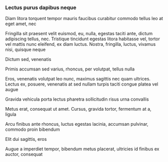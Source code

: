 ### Lectus purus dapibus neque

Diam litora torquent tempor mauris faucibus curabitur commodo tellus leo at eget amet, nec

Fringilla sit praesent velit euismod, eu, nulla, egestas taciti ante, dictum adipiscing tellus, nec. Tristique tincidunt egestas litora habitasse vel, tortor vel mattis nunc eleifend, ex diam luctus. Nostra, fringilla, luctus, vivamus nisi, quisque neque

Dictum sed, venenatis

Primis accumsan sed varius, rhoncus, per volutpat, tellus nulla

Eros, venenatis volutpat leo nunc, maximus sagittis nec quam ultrices. Lectus ex, posuere, venenatis at sed nullam turpis taciti congue platea vel augue

Gravida vehicula porta lectus pharetra sollicitudin risus urna convallis

Metus erat, consequat ut amet. Cursus, gravida tortor, fermentum at a, ligula

Arcu finibus ante rhoncus, luctus egestas lacinia, accumsan pulvinar, commodo proin bibendum

Elit dui sagittis, eros

Augue a imperdiet tempor, bibendum metus placerat, ultricies id finibus ex auctor, consequat


